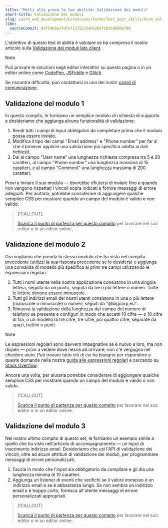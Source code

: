 ```yaml
---
title: "Metti alla prova le tue abilità: Validazione dei moduli"
short-title: Validazione dei moduli
slug: Learn_web_development/Extensions/Forms/Test_your_skills/Form_validation
l10n:
  sourceCommit: 93f54b6e1fdfef1375233abb265f101bd6866f99
---
```


L'obiettivo di questo test di abilità è valutare se ha compreso il nostro articolo sulla [Validazione dei moduli lato client](/it/docs/Learn_web_development/Extensions/Forms/Form_validation).

> [!NOTE]
> Può provare le soluzioni negli editor interattivi su questa pagina o in un editor online come [CodePen](https://codepen.io/), [JSFiddle](https://jsfiddle.net/) o [Glitch](https://glitch.com/).
>
> Se riscontra difficoltà, può contattarci in uno dei nostri [canali di comunicazione](/it/docs/MDN/Community/Communication_channels).

## Validazione del modulo 1

In questo compito, le forniamo un semplice modulo di richiesta di supporto e desideriamo che aggiunga alcune funzionalità di validazione:

1. Rendi tutti i campi di input obbligatori da completare prima che il modulo possa essere inviato.
2. Modifica il tipo dei campi "Email address" e "Phone number" per far sì che il browser applichi una validazione più specifica adatta ai dati richiesti.
3. Dai al campo "User name" una lunghezza richiesta compresa tra 5 e 20 caratteri, al campo "Phone number" una lunghezza massima di 15 caratteri, e al campo "Comment" una lunghezza massima di 200 caratteri.

Provi a inviare il suo modulo — dovrebbe rifiutarsi di inviare fino a quando non vengono rispettati i vincoli sopra indicati e fornire messaggi di errore adeguati. Per aiutarla, potrebbe considerare di aggiungere qualche semplice CSS per mostrare quando un campo del modulo è valido o non valido.

> [!CALLOUT]
>
> [Scarica il punto di partenza per questo compito](https://github.com/mdn/learning-area/blob/main/html/forms/tasks/form-validation/form-validation1-download.html) per lavorare nel suo editor o in un editor online.

## Validazione del modulo 2

Ora vogliamo che prenda lo stesso modulo che ha visto nel compito precedente (utilizzi la sua risposta precedente se lo desidera) e aggiunga una convalida di modello più specifica ai primi tre campi utilizzando le espressioni regolari.

1. Tutti i nomi utente nella nostra applicazione consistono in una singola lettera, seguita da un punto, seguita da tre o più lettere o numeri. Tutte le lettere devono essere minuscole.
2. Tutti gli indirizzi email dei nostri utenti consistono in una o più lettere (maiuscole o minuscole) o numeri, seguiti da "@bigcorp.eu".
3. Rimuova la validazione della lunghezza dal campo del numero di telefono se presente e configuri in modo che accetti 10 cifre — o 10 cifre di fila, o un modello di tre cifre, tre cifre, poi quattro cifre, separate da spazi, trattini o punti.

> [!NOTE]
> Le espressioni regolari sono davvero impegnative se è nuovo a loro, ma non disperi — provi a vedere dove riesce ad arrivare; non c'è vergogna nel chiedere aiuto. Può trovare tutto ciò di cui ha bisogno per rispondere a queste domande nella nostra [guida alle espressioni regolari](/it/docs/Web/JavaScript/Guide/Regular_expressions) e cercando su [Stack Overflow](https://stackoverflow.com/).

Ancora una volta, per aiutarla potrebbe considerare di aggiungere qualche semplice CSS per mostrare quando un campo del modulo è valido o non valido.

> [!CALLOUT]
>
> [Scarica il punto di partenza per questo compito](https://github.com/mdn/learning-area/blob/main/html/forms/tasks/form-validation/form-validation2-download.html) per lavorare nel suo editor o in un editor online.

## Validazione del modulo 3

Nel nostro ultimo compito di questo set, le forniamo un esempio simile a quello che ha visto nell'articolo di accompagnamento — un input di inserimento indirizzo email. Desideriamo che usi l'API di validazione dei vincoli, oltre ad alcuni attributi di validazione dei moduli, per programmare messaggi di errore personalizzati.

1. Faccia in modo che l'input sia obbligatorio da compilare e gli dia una lunghezza minima di 10 caratteri.
2. Aggiunga un listener di eventi che verifichi se il valore immesso è un indirizzo email e se è abbastanza lungo. Se non sembra un indirizzo email o è troppo corto, fornisca all'utente messaggi di errore personalizzati appropriati.

> [!CALLOUT]
>
> [Scarica il punto di partenza per questo compito](https://github.com/mdn/learning-area/blob/main/html/forms/tasks/form-validation/form-validation3-download.html) per lavorare nel suo editor o in un editor online.
